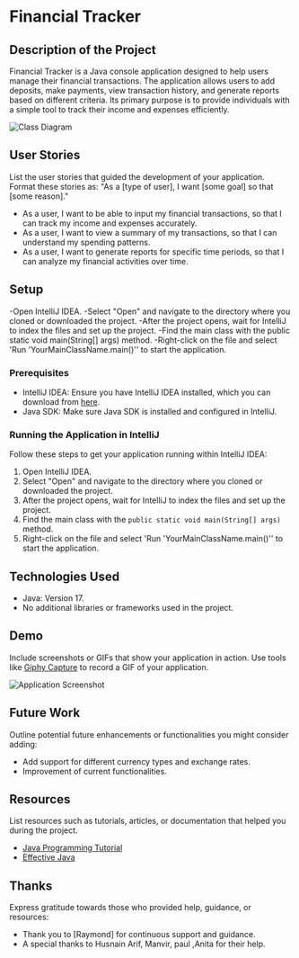 # Financial Tracker

## Description of the Project
Financial Tracker is a Java console application designed to help users manage their financial transactions.
The application allows users to add deposits, make payments, view transaction history, and generate reports based on different criteria.
Its primary purpose is to provide individuals with a simple tool to track their income and expenses efficiently.

![Class Diagram](path/to/your/class_diagram.png)

## User Stories

List the user stories that guided the development of your application. Format these stories as: "As a [type of user], I want [some goal] so that [some reason]."

- As a user, I want to be able to input my financial transactions, so that I can track my income and expenses accurately.
- As a user, I want to view a summary of my transactions, so that I can understand my spending patterns.
- As a user, I want to generate reports for specific time periods, so that I can analyze my financial activities over time.

## Setup

-Open IntelliJ IDEA.
-Select "Open" and navigate to the directory where you cloned or downloaded the project.
-After the project opens, wait for IntelliJ to index the files and set up the project.
-Find the main class with the public static void main(String[] args) method.
-Right-click on the file and select 'Run 'YourMainClassName.main()'' to start the application.

### Prerequisites

- IntelliJ IDEA: Ensure you have IntelliJ IDEA installed, which you can download from [here](https://www.jetbrains.com/idea/download/).
- Java SDK: Make sure Java SDK is installed and configured in IntelliJ.

### Running the Application in IntelliJ

Follow these steps to get your application running within IntelliJ IDEA:

1. Open IntelliJ IDEA.
2. Select "Open" and navigate to the directory where you cloned or downloaded the project.
3. After the project opens, wait for IntelliJ to index the files and set up the project.
4. Find the main class with the `public static void main(String[] args)` method.
5. Right-click on the file and select 'Run 'YourMainClassName.main()'' to start the application.

## Technologies Used

- Java: Version 17.
- No additional libraries or frameworks used in the project.

## Demo

Include screenshots or GIFs that show your application in action. Use tools like [Giphy Capture](https://giphy.com/apps/giphycapture) to record a GIF of your application.

![Application Screenshot](path/to/your/screenshot.png)

## Future Work

Outline potential future enhancements or functionalities you might consider adding:

- Add support for different currency types and exchange rates.
- Improvement of current functionalities.

## Resources

List resources such as tutorials, articles, or documentation that helped you during the project.

- [Java Programming Tutorial](https://www.example.com)
- [Effective Java](https://www.example.com)


## Thanks

Express gratitude towards those who provided help, guidance, or resources:

- Thank you to [Raymond] for continuous support and guidance.
- A special thanks to Husnain Arif, Manvir, paul ,Anita for their help.
